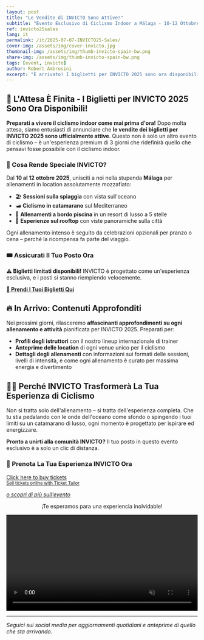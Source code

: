 ```yaml
---
layout: post
title: "Le Vendite di INVICTO Sono Attive!"
subtitle: "Evento Esclusivo di Ciclismo Indoor a Málaga - 10-12 Ottobre 2025"
ref: invicto25sales
lang: it
permalink: /it/2025-07-07-INVICTO25-Sales/
cover-img: /assets/img/cover-invicto.jpg
thumbnail-img: /assets/img/thumb-invicto-spain-bw.png
share-img: /assets/img/thumb-invicto-spain-bw.png
tags: [event, invicto]
author: Robert Ambrosini
excerpt: "È arrivato! I biglietti per INVICTO 2025 sono ora disponibili. Non perdere questa esperienza esclusiva di 3 giorni di ciclismo indoor in location mozzafiato di Málaga."
---
```


## 🎉 L'Attesa È Finita - I Biglietti per INVICTO 2025 Sono Ora Disponibili!

**Preparati a vivere il ciclismo indoor come mai prima d'ora!** Dopo molta attesa, siamo entusiasti di annunciare che **le vendite dei biglietti per INVICTO 2025 sono ufficialmente attive**. Questo non è solo un altro evento di ciclismo – è un'esperienza premium di 3 giorni che ridefinirà quello che pensavi fosse possibile con il ciclismo indoor.

### 🌟 Cosa Rende Speciale INVICTO?

Dal **10 al 12 ottobre 2025**, unisciti a noi nella stupenda **Málaga** per allenamenti in location assolutamente mozzafiato:
- 🏖️ **Sessioni sulla spiaggia** con vista sull'oceano
- 🛥️ **Ciclismo in catamarano** sul Mediterraneo
- 🏨 **Allenamenti a bordo piscina** in un resort di lusso a 5 stelle
- 🌅 **Esperienze sul rooftop** con viste panoramiche sulla città

Ogni allenamento intenso è seguito da celebrazioni opzionali per pranzo o cena – perché la ricompensa fa parte del viaggio.

### 🎟️ Assicurati Il Tuo Posto Ora

**⚠️ Biglietti limitati disponibili!** INVICTO è progettato come un'esperienza esclusiva, e i posti si stanno riempiendo velocemente.

**[🎫 Prendi I Tuoi Biglietti Qui](/it/p/eventi/invicto-2025)**

## 🔥 In Arrivo: Contenuti Approfonditi

Nei prossimi giorni, rilasceremo **affascinanti approfondimenti su ogni allenamento e attività** pianificata per INVICTO 2025. Preparati per:

- **Profili degli istruttori** con il nostro lineup internazionale di trainer
- **Anteprime delle location** di ogni venue unico per il ciclismo
- **Dettagli degli allenamenti** con informazioni sui formati delle sessioni, livelli di intensità, e come ogni allenamento è curato per massima energia e divertimento

## 🚴‍♀️ Perché INVICTO Trasformerà La Tua Esperienza di Ciclismo

Non si tratta solo dell'allenamento – si tratta dell'esperienza completa. Che tu stia pedalando con le onde dell'oceano come sfondo o spingendo i tuoi limiti su un catamarano di lusso, ogni momento è progettato per ispirare ed energizzare.

**Pronto a unirti alla comunità INVICTO?** Il tuo posto in questo evento esclusivo è a solo un clic di distanza.

### 🎫 Prenota La Tua Esperienza INVICTO Ora
<!-- Ticket Tailor: All events (https://app.tickettailor.com/widget-embed-codes) -->
<div class="tt-widget"><div class="tt-widget-fallback"><p><a href="https://www.tickettailor.com/all-tickets/sporti/?ref=website_widget&show_search_filter=true&show_date_filter=true&show_sort=true" target="_blank">Click here to buy tickets</a><br /><small><a href="https://www.tickettailor.com?rf=wdg_252091" class="tt-widget-powered">Sell tickets online with Ticket Tailor</a></small></p></div><script src="https://cdn.tickettailor.com/js/widgets/min/widget.js" data-url="https://www.tickettailor.com/all-tickets/sporti/?ref=website_widget&show_search_filter=true&show_date_filter=true&show_sort=true" data-type="inline" data-inline-minimal="false" data-inline-show-logo="false" data-inline-bg-fill="true" data-inline-inherit-ref-from-url-param="" data-inline-ref="website_widget"></script></div>

_[o scopri di più sull'evento](/it/p/eventi/invicto-2025)_

<p style="text-align: center;">¡Te esperamos para una experiencia inolvidable!</p>
<div style="position: relative;">
  <video autoplay loop muted playsinline controls style="text-align: center; width:100%;">
    <source src="{{ '/assets/vid/invicto-trailer-1.mp4' | relative_url }}" type="video/mp4">
    Your browser does not support the video tag.
  </video>
</div>

---

_Seguici sui social media per aggiornamenti quotidiani e anteprime di quello che sta arrivando._
